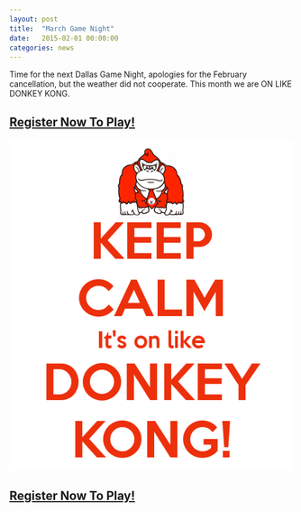 ```yaml
---
layout: post
title:  "March Game Night"
date:   2015-02-01 00:00:00
categories: news
---
```


Time for the next Dallas Game Night, apologies for the February cancellation, but the weather did not cooperate.  This month we are ON LIKE DONKEY KONG.

## [Register Now To Play!](http://dallasgamenight.eventbrite.com)

<img src="/images/donkey-kong.png">

## [Register Now To Play!](http://dallasgamenight.eventbrite.com)
